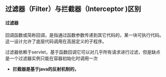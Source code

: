 ## 过滤器（Filter）与拦截器（Interceptor \)区别

#### 过滤器

回调函数或简称回调，是指通过函数参数传递到其它代码的，某一块可执行代码。这一设计允许了底层代码调用在高层定义的子程序。

过滤器依赖于servlet，基于函数回调它可以对几乎所有请求进行过滤，但是缺点是一个过滤器实例只能在容器初始化时调用一次













- **拦截器是基于java的反射机制的，**